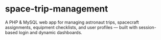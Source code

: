 # space-trip-management
A PHP &amp; MySQL web app for managing astronaut trips, spacecraft assignments, equipment checklists, and user profiles — built with session-based login and dynamic dashboards.
